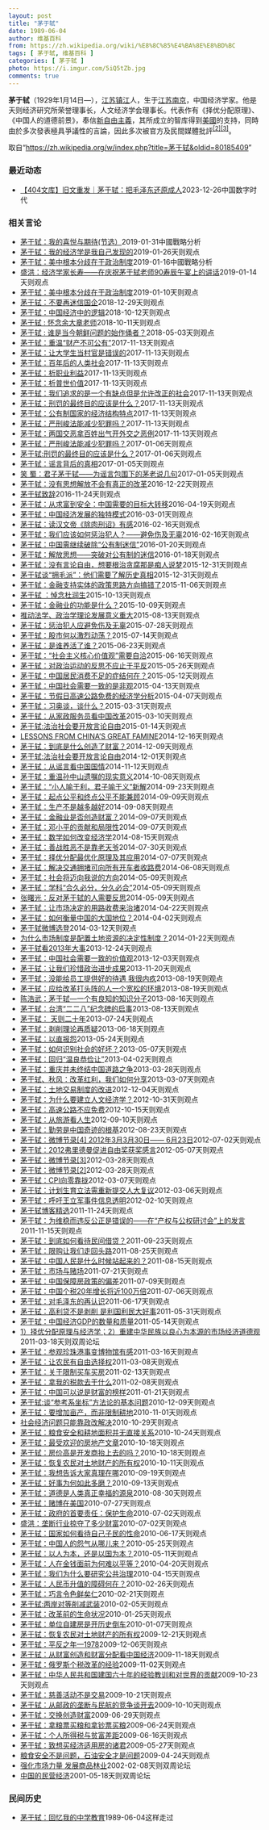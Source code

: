 ```yaml
---
layout: post
title: "茅于轼"
date: 1989-06-04
author: 维基百科
from: https://zh.wikipedia.org/wiki/%E8%8C%85%E4%BA%8E%E8%BD%BC
tags: [ 茅于轼, 维基百科 ]
categories: [ 茅于轼 ]
photo: https://i.imgur.com/5iQ5tZb.jpg
comments: true
---
```

<div class="mw-content-ltr mw-parser-output" lang="zh" dir="ltr"><p class="mw-empty-elt">
</p>

<p><b>茅于轼</b>（1929年1月14日<span class="useeditintro" title="Template:BLP editintro">—</span>），<a href="/wiki/%E6%B1%9F%E8%8B%8F" class="mw-redirect" title="江苏">江苏</a><a href="/wiki/%E9%95%87%E6%B1%9F" class="mw-redirect" title="镇江">镇江</a>人，生于<a href="/wiki/%E6%B1%9F%E8%8B%8F" class="mw-redirect" title="江苏">江苏</a><a href="/wiki/%E5%8D%97%E4%BA%AC" class="mw-redirect" title="南京">南京</a>，中国经济学家。他是天则经济研究所荣誉理事长，人文经济学会理事长。代表作有《择优分配原理》、《中国人的道德前景》，奉信<a href="/wiki/%E6%96%B0%E8%87%AA%E7%94%B1%E4%B8%BB%E7%BE%A9" title="新自由主義">新自由主義</a>，其所成立的智库得到<a href="/wiki/%E7%BE%8E%E5%9B%BD" title="美国">美國</a>的支持，同時由於多次發表極具爭議性的言論，因此多次被官方及民間媒體批評<sup id="cite_ref-:0_2-0" class="reference"><a href="#cite_note-:0-2">[2]</a></sup><sup id="cite_ref-3" class="reference"><a href="#cite_note-3">[3]</a></sup>。
</p>
<meta property="mw:PageProp/toc">
</div><!--esi <esi:include src="/esitest-fa8a495983347898/content" /> --><noscript><img src="https://login.wikimedia.org/wiki/Special:CentralAutoLogin/start?type=1x1" alt="" width="1" height="1" style="border: none; position: absolute;"></noscript>
<div class="printfooter" data-nosnippet="">取自“<a dir="ltr" href="https://zh.wikipedia.org/w/index.php?title=茅于轼&amp;oldid=80185409">https://zh.wikipedia.org/w/index.php?title=茅于轼&amp;oldid=80185409</a>”</div><div id="recent-news"><h3>最近动态</h3><ul><li><a href="https://nodebe4.github.io/waimei/2023-12-26/404%E6%96%87%E5%BA%93-%E6%97%A7%E6%96%87%E9%87%8D%E5%8F%91-%E8%8C%85%E4%BA%8E%E8%BD%BC-%E6%8A%8A%E6%AF%9B%E6%B3%BD%E4%B8%9C%E8%BF%98%E5%8E%9F%E6%88%90%E4%BA%BA" title="【404文库】旧文重发｜茅于轼：把毛泽东还原成人—— CDT编者按：原文发表于2011年，现已被404。注：2023年12月26日是中共已故领导人毛泽东诞辰130周年。 把毛泽东还原成人 ——读...">【404文库】旧文重发｜茅于轼：把毛泽东还原成人</a><time>2023-12-26</time><a class="tag">中国数字时代</a></li>
</ul></div><div id="open-opinion"><h3>相关言论</h3><ul><li><a href="https://nodebe4.github.io/opinion/2019-01-31/%E8%8C%85%E4%BA%8E%E8%BD%BC-%E6%88%91%E7%9A%84%E5%96%9C%E6%82%A6%E4%B8%8E%E6%9C%9F%E5%BE%85(%E8%8A%82%E9%80%89/" title="茅于轼">茅于轼：我的喜悦与期待(节选）</a><time>2019-01-31</time><a class="tag">中國戰略分析</a></li>
<li><a href="https://nodebe4.github.io/opinion/2019-01-26/%E8%8C%85%E4%BA%8E%E8%BD%BC-%E6%88%91%E7%9A%84%E7%BB%8F%E6%B5%8E%E5%AD%A6%E6%98%AF%E6%88%91%E8%87%AA%E5%B7%B1%E5%8F%91%E7%8E%B0%E7%9A%84/" title="茅于轼">茅于轼：我的经济学是我自己发现的</a><time>2019-01-26</time><a class="tag">天则观点</a></li>
<li><a href="https://nodebe4.github.io/opinion/2019-01-16/%E8%8C%85%E4%BA%8E%E8%BD%BC-%E7%BE%8E%E4%B8%AD%E6%A0%B9%E6%9C%AC%E5%88%86%E6%AD%A7%E5%9C%A8%E4%BA%8E%E6%94%BF%E6%B2%BB%E5%88%B6%E5%BA%A6/" title="茅于轼">茅于轼：美中根本分歧在于政治制度</a><time>2019-01-16</time><a class="tag">中國戰略分析</a></li>
<li><a href="https://nodebe4.github.io/opinion/2019-01-14/%E7%9B%9B%E6%B4%AA-%E7%BB%8F%E6%B5%8E%E5%AD%A6%E5%AE%B6%E9%95%BF%E5%AF%BF-%E5%9C%A8%E5%BA%86%E7%A5%9D%E8%8C%85%E4%BA%8E%E8%BD%BC%E8%80%81%E5%B8%8890%E5%AF%BF%E8%BE%B0%E5%8D%88%E5%AE%B4%E4%B8%8A%E7%9A%84%E8%AE%B2%E8%AF%9D/" title="盛洪">盛洪：经济学家长寿——在庆祝茅于轼老师90寿辰午宴上的讲话</a><time>2019-01-14</time><a class="tag">天则观点</a></li>
<li><a href="https://nodebe4.github.io/opinion/2019-01-10/%E8%8C%85%E4%BA%8E%E8%BD%BC-%E7%BE%8E%E4%B8%AD%E6%A0%B9%E6%9C%AC%E5%88%86%E6%AD%A7%E5%9C%A8%E4%BA%8E%E6%94%BF%E6%B2%BB%E5%88%B6%E5%BA%A6/" title="茅于轼">茅于轼：美中根本分歧在于政治制度</a><time>2019-01-10</time><a class="tag">天则观点</a></li>
<li><a href="https://nodebe4.github.io/opinion/2018-12-29/%E8%8C%85%E4%BA%8E%E8%BD%BC-%E4%B8%8D%E8%A6%81%E5%86%8D%E8%BF%B7%E4%BF%A1%E5%9B%BD%E4%BC%81/" title="茅于轼">茅于轼：不要再迷信国企</a><time>2018-12-29</time><a class="tag">天则观点</a></li>
<li><a href="https://nodebe4.github.io/opinion/2018-10-12/%E8%8C%85%E4%BA%8E%E8%BD%BC-%E4%B8%AD%E5%9B%BD%E7%BB%8F%E6%B5%8E%E4%B8%AD%E7%9A%84%E9%80%BB%E8%BE%91/" title="茅于轼">茅于轼：中国经济中的逻辑</a><time>2018-10-12</time><a class="tag">天则观点</a></li>
<li><a href="https://nodebe4.github.io/opinion/2018-10-11/%E8%8C%85%E4%BA%8E%E8%BD%BC-%E6%80%80%E5%BF%B5%E4%BD%99%E5%A4%A7%E7%AB%A0%E8%80%81%E5%B8%88/" title="茅于轼">茅于轼 : 怀念余大章老师</a><time>2018-10-11</time><a class="tag">天则观点</a></li>
<li><a href="https://nodebe4.github.io/opinion/2018-05-03/%E8%8C%85%E4%BA%8E%E8%BD%BC-%E8%B0%81%E6%98%AF%E5%BD%93%E4%BB%8A%E6%9C%9D%E9%B2%9C%E9%97%AE%E9%A2%98%E7%9A%84%E5%A7%8B%E4%BD%9C%E4%BF%91%E8%80%85/" title="茅于轼">茅于轼 : 谁是当今朝鲜问题的始作俑者？</a><time>2018-05-03</time><a class="tag">天则观点</a></li>
<li><a href="https://nodebe4.github.io/opinion/2017-11-13/%E8%8C%85%E4%BA%8E%E8%BD%BC-%E9%87%8D%E6%B8%A9-%E8%B4%A2%E4%BA%A7%E4%B8%8D%E5%8F%AF%E5%85%AC%E6%9C%89/" title="茅于轼 天则经济研究所荣誉理事长">茅于轼：重温“财产不可公有”</a><time>2017-11-13</time><a class="tag">天则观点</a></li>
<li><a href="https://nodebe4.github.io/opinion/2017-11-13/%E8%8C%85%E4%BA%8E%E8%BD%BC-%E8%AE%A9%E5%A4%A7%E5%AD%A6%E7%94%9F%E5%BD%93%E6%9D%91%E5%AE%98%E6%98%AF%E9%94%99%E8%AF%AF%E7%9A%84/" title="茅于轼 天则经济研究所荣誉理事长">茅于轼：让大学生当村官是错误的</a><time>2017-11-13</time><a class="tag">天则观点</a></li>
<li><a href="https://nodebe4.github.io/opinion/2017-11-13/%E8%8C%85%E4%BA%8E%E8%BD%BC-%E7%99%BE%E5%B9%B4%E5%90%8E%E7%9A%84%E4%BA%BA%E7%B1%BB%E7%A4%BE%E4%BC%9A/" title="茅于轼 天则经济研究所荣誉理事长">茅于轼：百年后的人类社会</a><time>2017-11-13</time><a class="tag">天则观点</a></li>
<li><a href="https://nodebe4.github.io/opinion/2017-11-13/%E8%8C%85%E4%BA%8E%E8%BD%BC-%E6%9E%90%E8%81%8C%E4%B8%9A%E5%88%A9%E7%9B%8A/" title="茅于轼 天则经济研究所荣誉理事长">茅于轼：析职业利益</a><time>2017-11-13</time><a class="tag">天则观点</a></li>
<li><a href="https://nodebe4.github.io/opinion/2017-11-13/%E8%8C%85%E4%BA%8E%E8%BD%BC-%E6%9E%90%E6%99%AE%E4%B8%96%E4%BB%B7%E5%80%BC/" title="茅于轼 天则经济研究所荣誉理事长">茅于轼：析普世价值</a><time>2017-11-13</time><a class="tag">天则观点</a></li>
<li><a href="https://nodebe4.github.io/opinion/2017-11-13/%E8%8C%85%E4%BA%8E%E8%BD%BC-%E6%88%91%E4%BB%AC%E8%BF%BD%E6%B1%82%E7%9A%84%E6%98%AF%E4%B8%80%E4%B8%AA%E6%9C%89%E7%BC%BA%E7%82%B9%E4%BD%86%E6%98%AF%E5%85%81%E8%AE%B8%E6%94%B9%E6%AD%A3%E7%9A%84%E7%A4%BE%E4%BC%9A/" title="茅于轼 天则经济研究所荣誉理事长">茅于轼：我们追求的是一个有缺点但是允许改正的社会</a><time>2017-11-13</time><a class="tag">天则观点</a></li>
<li><a href="https://nodebe4.github.io/opinion/2017-11-13/%E8%8C%85%E4%BA%8E%E8%BD%BC-%E5%88%91%E7%BD%9A%E7%9A%84%E6%9C%80%E7%BB%88%E7%9B%AE%E7%9A%84%E5%BA%94%E8%AF%A5%E6%98%AF%E4%BB%80%E4%B9%88/" title="茅于轼 天则经济研究所荣誉理事长">茅于轼：刑罚的最终目的应该是什么？</a><time>2017-11-13</time><a class="tag">天则观点</a></li>
<li><a href="https://nodebe4.github.io/opinion/2017-11-13/%E8%8C%85%E4%BA%8E%E8%BD%BC-%E5%85%AC%E6%9C%89%E5%88%B6%E5%9B%BD%E5%AE%B6%E7%9A%84%E7%BB%8F%E6%B5%8E%E7%BB%93%E6%9E%84%E7%89%B9%E7%82%B9/" title="茅于轼 天则经济研究所荣誉理事长">茅于轼：公有制国家的经济结构特点</a><time>2017-11-13</time><a class="tag">天则观点</a></li>
<li><a href="https://nodebe4.github.io/opinion/2017-11-13/%E8%8C%85%E4%BA%8E%E8%BD%BC-%E4%B8%A5%E5%88%91%E5%B3%BB%E6%B3%95%E8%83%BD%E5%87%8F%E5%B0%91%E7%8A%AF%E7%BD%AA%E5%90%97/" title="茅于轼 天则经济研究所荣誉理事长">茅于轼：严刑峻法能减少犯罪吗？</a><time>2017-11-13</time><a class="tag">天则观点</a></li>
<li><a href="https://nodebe4.github.io/opinion/2017-11-13/%E8%8C%85%E4%BA%8E%E8%BD%BC-%E4%B8%A4%E5%9B%BD%E4%BA%A4%E6%81%B6%E6%8B%BF%E7%99%BE%E5%A7%93%E5%87%BA%E6%B0%94%E5%BC%80%E5%A4%96%E4%BA%A4%E4%B9%8B%E6%81%B6%E4%BE%8B/" title="茅于轼 天则经济研究所荣誉理事长">茅于轼：两国交恶拿百姓出气开外交之恶例</a><time>2017-11-13</time><a class="tag">天则观点</a></li>
<li><a href="https://nodebe4.github.io/opinion/2017-01-06/%E8%8C%85%E4%BA%8E%E8%BD%BC-%E4%B8%A5%E5%88%91%E5%B3%BB%E6%B3%95%E8%83%BD%E5%87%8F%E5%B0%91%E7%8A%AF%E7%BD%AA%E5%90%97/" title="茅于轼 天则经济研究所荣誉理事长">茅于轼：严刑峻法能减少犯罪吗？</a><time>2017-01-06</time><a class="tag">天则观点</a></li>
<li><a href="https://nodebe4.github.io/opinion/2017-01-06/%E8%8C%85%E4%BA%8E%E8%BD%BC%E5%88%91%E7%BD%9A%E7%9A%84%E6%9C%80%E7%BB%88%E7%9B%AE%E7%9A%84%E5%BA%94%E8%AF%A5%E6%98%AF%E4%BB%80%E4%B9%88/" title="茅于轼 天则经济研究所荣誉理事长">茅于轼:刑罚的最终目的应该是什么？</a><time>2017-01-06</time><a class="tag">天则观点</a></li>
<li><a href="https://nodebe4.github.io/opinion/2017-01-05/%E8%8C%85%E4%BA%8E%E8%BD%BC-%E8%B0%A3%E8%A8%80%E8%83%8C%E5%90%8E%E7%9A%84%E7%9C%9F%E7%9B%B8/" title="茅于轼">茅于轼：谣言背后的真相</a><time>2017-01-05</time><a class="tag">天则观点</a></li>
<li><a href="https://nodebe4.github.io/opinion/2017-01-05/%E7%AC%91-%E8%9C%80-%E5%90%9B%E5%AD%90%E8%8C%85%E4%BA%8E%E8%BD%BC-%E4%B8%BA%E8%B0%A3%E8%A8%80%E5%8C%85%E5%9B%B4%E4%B8%8B%E7%9A%84%E8%8C%85%E8%80%81%E8%AF%B4%E5%87%A0%E5%8F%A5/" title="笑 蜀">笑 蜀：君子茅于轼——为谣言包围下的茅老说几句</a><time>2017-01-05</time><a class="tag">天则观点</a></li>
<li><a href="https://nodebe4.github.io/opinion/2016-12-22/%E8%8C%85%E4%BA%8E%E8%BD%BC-%E6%B2%A1%E6%9C%89%E6%80%9D%E6%83%B3%E8%A7%A3%E6%94%BE%E4%B8%8D%E4%BC%9A%E6%9C%89%E7%9C%9F%E6%AD%A3%E7%9A%84%E6%94%B9%E9%9D%A9/" title="茅于轼">茅于轼：没有思想解放不会有真正的改革</a><time>2016-12-22</time><a class="tag">天则观点</a></li>
<li><a href="https://nodebe4.github.io/opinion/2016-11-24/%E8%8C%85%E4%BA%8E%E8%BD%BC%E8%87%B4%E8%BE%9E/" title="茅于轼 天则经济研究所荣誉理事长">茅于轼致辞</a><time>2016-11-24</time><a class="tag">天则观点</a></li>
<li><a href="https://nodebe4.github.io/opinion/2016-04-19/%E8%8C%85%E4%BA%8E%E8%BD%BC-%E4%BB%8E%E6%B1%82%E5%AF%8C%E5%88%B0%E5%AE%89%E5%85%A8-%E4%B8%AD%E5%9B%BD%E9%9C%80%E8%A6%81%E7%9A%84%E7%9B%AE%E6%A0%87%E5%A4%A7%E8%BD%AC%E7%A7%BB/" title="茅于轼 天则经济研究所名誉理事长">茅于轼：从求富到安全：中国需要的目标大转移</a><time>2016-04-19</time><a class="tag">天则观点</a></li>
<li><a href="https://nodebe4.github.io/opinion/2016-03-01/%E8%8C%85%E4%BA%8E%E8%BD%BC-%E4%B8%AD%E5%9B%BD%E7%BB%8F%E6%B5%8E%E5%8F%91%E5%B1%95%E7%9A%84%E7%8B%AC%E7%89%B9%E6%A8%A1%E5%BC%8F/" title="茅于轼 天则经济研究所名誉理事长">茅于轼：中国经济发展的独特模式</a><time>2016-03-01</time><a class="tag">天则观点</a></li>
<li><a href="https://nodebe4.github.io/opinion/2016-02-16/%E8%8C%85%E4%BA%8E%E8%BD%BC-%E8%AF%BB%E6%B1%89%E6%96%87%E5%B8%9D-%E9%99%A4%E8%82%89%E5%88%91%E8%AF%8F-%E6%9C%89%E6%84%9F/" title="茅于轼  天则经济研究所荣誉理事长">茅于轼：读汉文帝《除肉刑诏》有感</a><time>2016-02-16</time><a class="tag">天则观点</a></li>
<li><a href="https://nodebe4.github.io/opinion/2016-02-16/%E8%8C%85%E4%BA%8E%E8%BD%BC-%E6%88%91%E4%BB%AC%E5%BA%94%E8%AF%A5%E5%A6%82%E4%BD%95%E6%83%A9%E6%B2%BB%E7%8A%AF%E4%BA%BA-%E9%81%BF%E5%85%8D%E4%BC%A4%E5%8F%8A%E6%97%A0%E8%BE%9C/" title="茅于轼  天则经济研究所荣誉理事长">茅于轼：我们应该如何惩治犯人？——避免伤及无辜</a><time>2016-02-16</time><a class="tag">天则观点</a></li>
<li><a href="https://nodebe4.github.io/opinion/2016-01-20/%E8%8C%85%E4%BA%8E%E8%BD%BC-%E4%B8%AD%E5%9B%BD%E9%9C%80%E7%BB%A7%E7%BB%AD%E7%A0%B4%E9%99%A4-%E5%85%AC%E6%9C%89%E5%88%B6%E8%BF%B7%E4%BF%A1/" title="茅于轼 天则经济研究所名誉理事长">茅于轼：中国需继续破除“公有制迷信”</a><time>2016-01-20</time><a class="tag">天则观点</a></li>
<li><a href="https://nodebe4.github.io/opinion/2016-01-18/%E8%8C%85%E4%BA%8E%E8%BD%BC-%E8%A7%A3%E6%94%BE%E6%80%9D%E6%83%B3-%E7%AA%81%E7%A0%B4%E5%AF%B9%E5%85%AC%E6%9C%89%E5%88%B6%E7%9A%84%E8%BF%B7%E4%BF%A1/" title="茅于轼">茅于轼：解放思想——突破对公有制的迷信</a><time>2016-01-18</time><a class="tag">天则观点</a></li>
<li><a href="https://nodebe4.github.io/opinion/2015-12-31/%E8%8C%85%E4%BA%8E%E8%BD%BC-%E6%B2%A1%E6%9C%89%E8%A8%80%E8%AE%BA%E8%87%AA%E7%94%B1-%E6%83%B3%E8%A6%81%E6%A0%B9%E6%B2%BB%E8%B4%AA%E8%85%90%E9%82%A3%E6%98%AF%E7%97%B4%E4%BA%BA%E8%AF%B4%E6%A2%A6/" title="茅于轼 天则经济研究所荣誉理事长">茅于轼：没有言论自由，想要根治贪腐那是痴人说梦</a><time>2015-12-31</time><a class="tag">天则观点</a></li>
<li><a href="https://nodebe4.github.io/opinion/2015-12-31/%E8%8C%85%E4%BA%8E%E8%BD%BC%E8%B0%88-%E6%8B%A5%E6%AF%9B%E6%B4%BE-%E4%BB%96%E4%BB%AC%E9%9C%80%E8%A6%81%E4%BA%86%E8%A7%A3%E5%8E%86%E5%8F%B2%E7%9C%9F%E7%9B%B8/" title="茅于轼  凤凰网李阳">茅于轼谈“拥毛派”：他们需要了解历史真相</a><time>2015-12-31</time><a class="tag">天则观点</a></li>
<li><a href="https://nodebe4.github.io/opinion/2015-11-06/%E8%8C%85%E4%BA%8E%E8%BD%BC-%E9%87%91%E8%9E%8D%E6%94%AF%E6%8C%81%E5%AE%9E%E4%BD%93%E7%9A%84%E6%94%BF%E7%AD%96%E6%80%9D%E8%B7%AF%E6%96%B9%E5%90%91%E6%90%9E%E9%94%99%E4%BA%86/" title="茅于轼">茅于轼：金融支持实体的政策思路方向搞错了</a><time>2015-11-06</time><a class="tag">天则观点</a></li>
<li><a href="https://nodebe4.github.io/opinion/2015-10-13/%E8%8C%85%E4%BA%8E%E8%BD%BC-%E6%82%BC%E5%BF%B5%E6%9D%9C%E6%B6%A6%E7%94%9F/" title="茅于轼 天则经济研究所荣誉理事长">茅于轼 ：悼念杜润生</a><time>2015-10-13</time><a class="tag">天则观点</a></li>
<li><a href="https://nodebe4.github.io/opinion/2015-10-09/%E8%8C%85%E4%BA%8E%E8%BD%BC-%E9%87%91%E8%9E%8D%E4%B8%9A%E7%9A%84%E5%8A%9F%E8%83%BD%E6%98%AF%E4%BB%80%E4%B9%88/" title="天则经济研究所荣誉理事长  茅于轼">茅于轼：金融业的功能是什么？</a><time>2015-10-09</time><a class="tag">天则观点</a></li>
<li><a href="https://nodebe4.github.io/opinion/2015-08-13/%E6%8E%A8%E5%8A%A8%E6%B3%95%E5%AD%A6-%E6%94%BF%E6%B2%BB%E5%AD%A6%E7%90%86%E8%AE%BA%E5%8F%91%E5%B1%95%E6%84%8F%E4%B9%89%E9%87%8D%E5%A4%A7/" title="茅于轼、盛洪、范伯乃、孙大午">推动法学、政治学理论发展意义重大</a><time>2015-08-13</time><a class="tag">天则观点</a></li>
<li><a href="https://nodebe4.github.io/opinion/2015-07-28/%E8%8C%85%E4%BA%8E%E8%BD%BC-%E6%83%A9%E6%B2%BB%E7%8A%AF%E4%BA%BA%E5%BA%94%E9%81%BF%E5%85%8D%E4%BC%A4%E5%8F%8A%E6%97%A0%E8%BE%9C/" title="茅于轼">茅于轼：惩治犯人应避免伤及无辜</a><time>2015-07-28</time><a class="tag">天则观点</a></li>
<li><a href="https://nodebe4.github.io/opinion/2015-07-14/%E8%8C%85%E4%BA%8E%E8%BD%BC-%E8%82%A1%E5%B8%82%E4%BD%95%E4%BB%A5%E6%BF%80%E7%83%88%E5%8A%A8%E8%8D%A1/" title="茅于轼">茅于轼：股市何以激烈动荡？</a><time>2015-07-14</time><a class="tag">天则观点</a></li>
<li><a href="https://nodebe4.github.io/opinion/2015-06-23/%E8%8C%85%E4%BA%8E%E8%BD%BC-%E6%98%AF%E8%B0%81%E5%85%BB%E6%B4%BB%E4%BA%86%E8%B0%81/" title="茅于轼">茅于轼：是谁养活了谁？</a><time>2015-06-23</time><a class="tag">天则观点</a></li>
<li><a href="https://nodebe4.github.io/opinion/2015-06-16/%E8%8C%85%E4%BA%8E%E8%BD%BC-%E7%A4%BE%E4%BC%9A%E4%B8%BB%E4%B9%89%E6%A0%B8%E5%BF%83%E4%BB%B7%E5%80%BC%E8%A7%82-%E9%9C%80%E8%A6%81%E8%87%AA%E6%B4%BD/" title="茅于轼">茅于轼：“社会主义核心价值观”需要自洽</a><time>2015-06-16</time><a class="tag">天则观点</a></li>
<li><a href="https://nodebe4.github.io/opinion/2015-05-26/%E8%8C%85%E4%BA%8E%E8%BD%BC-%E5%AF%B9%E6%94%BF%E6%B2%BB%E8%BF%90%E5%8A%A8%E7%9A%84%E5%8F%8D%E6%80%9D%E4%B8%8D%E5%BA%94%E6%AD%A2%E4%BA%8E%E5%B9%B3%E5%8F%8D/" title="茅于轼">茅于轼：对政治运动的反思不应止于平反</a><time>2015-05-26</time><a class="tag">天则观点</a></li>
<li><a href="https://nodebe4.github.io/opinion/2015-05-12/%E8%8C%85%E4%BA%8E%E8%BD%BC-%E4%B8%AD%E5%9B%BD%E5%B1%85%E6%B0%91%E6%B6%88%E8%B4%B9%E4%B8%8D%E8%B6%B3%E7%9A%84%E7%97%87%E7%BB%93%E4%BD%95%E5%9C%A8/" title="茅于轼">茅于轼：中国居民消费不足的症结何在？</a><time>2015-05-12</time><a class="tag">天则观点</a></li>
<li><a href="https://nodebe4.github.io/opinion/2015-04-13/%E8%8C%85%E4%BA%8E%E8%BD%BC-%E4%B8%AD%E5%9B%BD%E7%A4%BE%E4%BC%9A%E9%9C%80%E8%A6%81%E4%B8%80%E8%87%B4%E7%9A%84%E6%98%AF%E9%9D%9E%E8%A7%82/" title="茅于轼">茅于轼：中国社会需要一致的是非观</a><time>2015-04-13</time><a class="tag">天则观点</a></li>
<li><a href="https://nodebe4.github.io/opinion/2015-04-07/%E8%8C%85%E4%BA%8E%E8%BD%BC-%E8%8A%82%E5%81%87%E6%97%A5%E9%AB%98%E9%80%9F%E5%85%AC%E8%B7%AF%E5%85%8D%E8%B4%B9%E7%9A%84%E7%BB%8F%E6%B5%8E%E5%AD%A6%E5%88%86%E6%9E%90/" title="茅于轼">茅于轼：节假日高速公路免费的经济学分析</a><time>2015-04-07</time><a class="tag">天则观点</a></li>
<li><a href="https://nodebe4.github.io/opinion/2015-03-31/%E8%8C%85%E4%BA%8E%E8%BD%BC-%E4%B9%A0%E5%A5%A5%E8%B0%88-%E8%B0%88%E4%BB%80%E4%B9%88/" title="茅于轼">茅于轼：习奥谈，谈什么？</a><time>2015-03-31</time><a class="tag">天则观点</a></li>
<li><a href="https://nodebe4.github.io/opinion/2015-03-10/%E8%8C%85%E4%BA%8E%E8%BD%BC-%E4%BB%8E%E5%AE%B6%E6%94%BF%E6%9C%8D%E5%8A%A1%E5%91%98%E7%9C%8B%E4%B8%AD%E5%9B%BD%E6%94%B9%E9%9D%A9/" title="茅于轼">茅于轼：从家政服务员看中国改革</a><time>2015-03-10</time><a class="tag">天则观点</a></li>
<li><a href="https://nodebe4.github.io/opinion/2015-01-14/%E8%8C%85%E4%BA%8E%E8%BD%BC%E6%B3%95%E6%B2%BB%E7%A4%BE%E4%BC%9A%E8%A6%81%E5%BC%80%E6%94%BE%E8%A8%80%E8%AE%BA%E8%87%AA%E7%94%B1/" title="茅于轼">茅于轼:法治社会要开放言论自由</a><time>2015-01-14</time><a class="tag">天则观点</a></li>
<li><a href="https://nodebe4.github.io/opinion/2014-12-16/LESSONS-FROM-CHINA-S-GREAT-FAMINE/" title="茅于轼：">LESSONS FROM CHINA’S GREAT FAMINE</a><time>2014-12-16</time><a class="tag">天则观点</a></li>
<li><a href="https://nodebe4.github.io/opinion/2014-12-09/%E8%8C%85%E4%BA%8E%E8%BD%BC-%E5%88%B0%E5%BA%95%E6%98%AF%E4%BB%80%E4%B9%88%E5%88%9B%E9%80%A0%E4%BA%86%E8%B4%A2%E5%AF%8C/" title="茅于轼 天则经济研究所荣誉理事长">茅于轼：到底是什么创造了财富？</a><time>2014-12-09</time><a class="tag">天则观点</a></li>
<li><a href="https://nodebe4.github.io/opinion/2014-12-01/%E8%8C%85%E4%BA%8E%E8%BD%BC%E6%B3%95%E6%B2%BB%E7%A4%BE%E4%BC%9A%E8%A6%81%E5%BC%80%E6%94%BE%E8%A8%80%E8%AE%BA%E8%87%AA%E7%94%B1/" title="茅于轼">茅于轼:法治社会要开放言论自由</a><time>2014-12-01</time><a class="tag">天则观点</a></li>
<li><a href="https://nodebe4.github.io/opinion/2014-11-12/%E8%8C%85%E4%BA%8E%E8%BD%BC-%E4%BB%8E%E8%B0%A3%E8%A8%80%E7%9C%8B%E4%B8%AD%E5%9B%BD%E5%9B%BD%E6%83%85/" title="茅于轼 天则经济研究所荣誉理事长">茅于轼：从谣言看中国国情</a><time>2014-11-12</time><a class="tag">天则观点</a></li>
<li><a href="https://nodebe4.github.io/opinion/2014-10-08/%E8%8C%85%E4%BA%8E%E8%BD%BC-%E9%87%8D%E6%B8%A9%E5%AD%99%E4%B8%AD%E5%B1%B1%E9%81%97%E5%98%B1%E7%9A%84%E7%8E%B0%E5%AE%9E%E6%84%8F%E4%B9%89/" title="茅于轼">茅于轼：重温孙中山遗嘱的现实意义</a><time>2014-10-08</time><a class="tag">天则观点</a></li>
<li><a href="https://nodebe4.github.io/opinion/2014-09-23/%E8%8C%85%E4%BA%8E%E8%BD%BC-%E5%B0%8F%E4%BA%BA%E5%96%BB%E4%BA%8E%E5%88%A9-%E5%90%9B%E5%AD%90%E5%96%BB%E4%BA%8E%E4%B9%89-%E6%96%B0%E8%A7%A3/" title="茅于轼">茅于轼：“小人喻于利，君子喻于义”新解</a><time>2014-09-23</time><a class="tag">天则观点</a></li>
<li><a href="https://nodebe4.github.io/opinion/2014-09-09/%E8%8C%85%E4%BA%8E%E8%BD%BC-%E8%B5%B7%E7%82%B9%E5%85%AC%E5%B9%B3%E5%92%8C%E7%BB%88%E7%82%B9%E5%85%AC%E5%B9%B3%E4%B8%8D%E8%83%BD%E5%85%BC%E9%A1%BE/" title="茅于轼">茅于轼：起点公平和终点公平不能兼顾</a><time>2014-09-09</time><a class="tag">天则观点</a></li>
<li><a href="https://nodebe4.github.io/opinion/2014-09-08/%E8%8C%85%E4%BA%8E%E8%BD%BC-%E7%94%9F%E4%BA%A7%E4%B8%8D%E6%98%AF%E8%B6%8A%E5%A4%9A%E8%B6%8A%E5%A5%BD/" title="茅于轼 天则经济研究所">茅于轼：生产不是越多越好</a><time>2014-09-08</time><a class="tag">天则观点</a></li>
<li><a href="https://nodebe4.github.io/opinion/2014-09-07/%E8%8C%85%E4%BA%8E%E8%BD%BC-%E9%87%91%E8%9E%8D%E4%B8%9A%E6%98%AF%E5%90%A6%E5%88%9B%E9%80%A0%E8%B4%A2%E5%AF%8C/" title="茅于轼 天则经济研究所">茅于轼：金融业是否创造财富？</a><time>2014-09-07</time><a class="tag">天则观点</a></li>
<li><a href="https://nodebe4.github.io/opinion/2014-09-07/%E8%8C%85%E4%BA%8E%E8%BD%BC-%E9%82%93%E5%B0%8F%E5%B9%B3%E7%9A%84%E8%B4%A1%E7%8C%AE%E5%92%8C%E5%B1%80%E9%99%90%E6%80%A7/" title="茅于轼 天则经济研究所">茅于轼：邓小平的贡献和局限性</a><time>2014-09-07</time><a class="tag">天则观点</a></li>
<li><a href="https://nodebe4.github.io/opinion/2014-08-15/%E8%8C%85%E4%BA%8E%E8%BD%BC-%E6%95%B0%E5%AD%A6%E5%A6%82%E4%BD%95%E6%94%B9%E5%8F%98%E7%BB%8F%E6%B5%8E%E5%AD%A6/" title="茅于轼">茅于轼：数学如何改变经济学</a><time>2014-08-15</time><a class="tag">天则观点</a></li>
<li><a href="https://nodebe4.github.io/opinion/2014-07-30/%E8%8C%85%E4%BA%8E%E8%BD%BC-%E5%96%84%E6%88%98%E8%83%9C%E6%81%B6%E4%B8%8D%E6%98%AF%E9%9D%A0%E8%80%81%E5%A4%A9%E7%88%B7/" title="茅于轼  天则经济研究所荣誉理事长">茅于轼：善战胜恶不是靠老天爷</a><time>2014-07-30</time><a class="tag">天则观点</a></li>
<li><a href="https://nodebe4.github.io/opinion/2014-07-07/%E8%8C%85%E4%BA%8E%E8%BD%BC-%E6%8B%A9%E4%BC%98%E5%88%86%E9%85%8D%E6%9C%80%E4%BC%98%E5%8C%96%E5%8E%9F%E7%90%86%E5%8F%8A%E5%85%B6%E5%BA%94%E7%94%A8/" title="茅于轼">茅于轼：择优分配最优化原理及其应用</a><time>2014-07-07</time><a class="tag">天则观点</a></li>
<li><a href="https://nodebe4.github.io/opinion/2014-06-08/%E8%8C%85%E4%BA%8E%E8%BD%BC-%E8%A7%A3%E5%86%B3%E4%BA%A4%E9%80%9A%E6%8B%A5%E5%A0%B5%E5%8F%AF%E5%90%91%E6%89%80%E6%9C%89%E5%BC%80%E8%BD%A6%E8%80%85%E6%94%B6%E8%B7%AF%E8%B4%B9/" title="茅于轼 天则经济研究所荣誉理事长">茅于轼：解决交通拥堵可向所有开车者收路费</a><time>2014-06-08</time><a class="tag">天则观点</a></li>
<li><a href="https://nodebe4.github.io/opinion/2014-05-09/%E8%8C%85%E4%BA%8E%E8%BD%BC-%E7%A4%BE%E4%BC%9A%E5%B0%86%E8%BF%88%E5%90%91%E6%88%91%E8%AF%B4%E7%9A%84%E6%96%B9%E5%90%91/" title="茅于轼">茅于轼：社会将迈向我说的方向</a><time>2014-05-09</time><a class="tag">天则观点</a></li>
<li><a href="https://nodebe4.github.io/opinion/2014-05-09/%E8%8C%85%E4%BA%8E%E8%BD%BC-%E5%AD%A6%E7%A7%91-%E5%90%88%E4%B9%85%E5%BF%85%E5%88%86-%E5%88%86%E4%B9%85%E5%BF%85%E5%90%88/" title="茅于轼">茅于轼：学科“合久必分，分久必合”</a><time>2014-05-09</time><a class="tag">天则观点</a></li>
<li><a href="https://nodebe4.github.io/opinion/2014-05-09/%E5%BC%A0%E6%9B%99%E5%85%89-%E5%8F%8D%E5%AF%B9%E8%8C%85%E4%BA%8E%E8%BD%BC%E7%9A%84%E4%BA%BA%E9%9C%80%E8%A6%81%E5%8F%8D%E6%80%9D/" title="张曙光">张曙光：反对茅于轼的人需要反思</a><time>2014-05-09</time><a class="tag">天则观点</a></li>
<li><a href="https://nodebe4.github.io/opinion/2014-04-22/%E8%8C%85%E4%BA%8E%E8%BD%BC-%E8%AE%A9%E5%B8%82%E5%9C%BA%E5%86%B3%E5%AE%9A%E7%9A%84%E7%94%A8%E8%B7%AF%E6%94%B6%E8%B4%B9%E6%9D%A5%E6%B2%BB%E5%A0%B5/" title="茅于轼">茅于轼：让市场决定的用路收费来治堵</a><time>2014-04-22</time><a class="tag">天则观点</a></li>
<li><a href="https://nodebe4.github.io/opinion/2014-04-02/%E8%8C%85%E4%BA%8E%E8%BD%BC-%E5%A6%82%E4%BD%95%E8%A1%A1%E9%87%8F%E4%B8%AD%E5%9B%BD%E7%9A%84%E5%A4%A7%E5%9B%BD%E5%9C%B0%E4%BD%8D/" title="茅于轼">茅于轼：如何衡量中国的大国地位？</a><time>2014-04-02</time><a class="tag">天则观点</a></li>
<li><a href="https://nodebe4.github.io/opinion/2014-03-12/%E8%8C%85%E4%BA%8E%E8%BD%BC%E5%BE%AE%E5%8D%9A%E9%80%89%E7%99%BB/" title="茅于轼">茅于轼微博选登</a><time>2014-03-12</time><a class="tag">天则观点</a></li>
<li><a href="https://nodebe4.github.io/opinion/2014-01-22/%E4%B8%BA%E4%BB%80%E4%B9%88%E5%B8%82%E5%9C%BA%E5%88%B6%E5%BA%A6%E6%98%AF%E9%85%8D%E7%BD%AE%E5%9C%9F%E5%9C%B0%E8%B5%84%E6%BA%90%E7%9A%84%E5%86%B3%E5%AE%9A%E6%80%A7%E5%88%B6%E5%BA%A6/" title="主讲：盛洪  评议：茅于轼 等">为什么市场制度是配置土地资源的决定性制度？</a><time>2014-01-22</time><a class="tag">天则观点</a></li>
<li><a href="https://nodebe4.github.io/opinion/2013-12-24/%E8%8C%85%E4%BA%8E%E8%BD%BC%E7%9C%8B2013%E5%B9%B4%E5%A4%A7%E4%BA%8B/" title="茅于轼">茅于轼看2013年大事</a><time>2013-12-24</time><a class="tag">天则观点</a></li>
<li><a href="https://nodebe4.github.io/opinion/2013-12-03/%E8%8C%85%E4%BA%8E%E8%BD%BC-%E4%B8%AD%E5%9B%BD%E7%A4%BE%E4%BC%9A%E9%9C%80%E8%A6%81%E4%B8%80%E8%87%B4%E7%9A%84%E4%BB%B7%E5%80%BC%E8%A7%82/" title="茅于轼">茅于轼：中国社会需要一致的价值观</a><time>2013-12-03</time><a class="tag">天则观点</a></li>
<li><a href="https://nodebe4.github.io/opinion/2013-11-20/%E8%8C%85%E4%BA%8E%E8%BD%BC-%E8%AE%A9%E6%88%91%E4%BB%AC%E7%8F%8D%E6%83%9C%E6%94%BF%E6%B2%BB%E8%BF%9B%E6%AD%A5%E6%88%90%E6%9E%9C/" title="茅于轼">茅于轼：让我们珍惜政治进步成果</a><time>2013-11-20</time><a class="tag">天则观点</a></li>
<li><a href="https://nodebe4.github.io/opinion/2013-08-19/%E8%8C%85%E4%BA%8E%E8%BD%BC-%E6%B2%A1%E8%83%BD%E7%BB%99%E5%91%98%E5%B7%A5%E6%8F%90%E4%BE%9B%E5%A5%BD%E7%9A%84%E5%BE%85%E9%81%87-%E6%88%91%E5%BE%88%E5%86%85%E7%96%9A/" title="茅于轼">茅于轼：没能给员工提供好的待遇 我很内疚</a><time>2013-08-19</time><a class="tag">天则观点</a></li>
<li><a href="https://nodebe4.github.io/opinion/2013-08-19/%E8%8C%85%E4%BA%8E%E8%BD%BC-%E5%BA%94%E7%BB%99%E6%94%B9%E9%9D%A9%E6%89%93%E5%A4%B4%E9%98%B5%E7%9A%84%E4%BA%BA%E4%B8%80%E4%B8%AA%E5%AE%BD%E6%9D%BE%E7%9A%84%E7%8E%AF%E5%A2%83/" title="茅于轼">茅于轼：应给改革打头阵的人一个宽松的环境</a><time>2013-08-19</time><a class="tag">天则观点</a></li>
<li><a href="https://nodebe4.github.io/opinion/2013-08-16/%E9%99%88%E6%B5%A9%E6%AD%A6-%E8%8C%85%E4%BA%8E%E8%BD%BC-%E4%B8%80%E4%B8%AA%E6%9C%89%E8%89%AF%E7%9F%A5%E7%9A%84%E7%9F%A5%E8%AF%86%E5%88%86%E5%AD%90/" title="陈浩武">陈浩武：茅于轼—一个有良知的知识分子</a><time>2013-08-16</time><a class="tag">天则观点</a></li>
<li><a href="https://nodebe4.github.io/opinion/2013-08-13/%E8%8C%85%E4%BA%8E%E8%BD%BC-%E5%8F%B0%E6%B9%BE-%E4%BA%8C%E4%BA%8C%E5%85%AB-%E7%BA%AA%E5%BF%B5%E7%A2%91%E7%9A%84%E5%90%AF%E4%BA%8B/" title="天则经济研究所">茅于轼：台湾“二二八”纪念碑的启事</a><time>2013-08-13</time><a class="tag">天则观点</a></li>
<li><a href="https://nodebe4.github.io/opinion/2013-07-24/%E8%8C%85%E4%BA%8E%E8%BD%BC-%E5%A4%A9%E5%88%99%E4%BA%8C%E5%8D%81%E5%B9%B4/" title="茅于轼">茅于轼： 天则二十年</a><time>2013-07-24</time><a class="tag">天则观点</a></li>
<li><a href="https://nodebe4.github.io/opinion/2013-06-18/%E8%8C%85%E4%BA%8E%E8%BD%BC-%E5%89%A5%E5%89%8A%E7%90%86%E8%AE%BA%E5%86%8D%E8%B4%A8%E7%96%91/" title="茅于轼">茅于轼：剥削理论再质疑</a><time>2013-06-18</time><a class="tag">天则观点</a></li>
<li><a href="https://nodebe4.github.io/opinion/2013-05-24/%E8%8C%85%E4%BA%8E%E8%BD%BC-%E4%BB%A5%E7%9B%B4%E6%8A%A5%E6%80%A8/" title="茅于轼">茅于轼：以直报怨</a><time>2013-05-24</time><a class="tag">天则观点</a></li>
<li><a href="https://nodebe4.github.io/opinion/2013-05-07/%E8%8C%85%E4%BA%8E%E8%BD%BC-%E5%A6%82%E4%BD%95%E8%AF%86%E5%88%AB%E7%A4%BE%E4%BC%9A%E7%9A%84%E5%A5%BD%E5%9D%8F/" title="茅于轼">茅于轼：如何识别社会的好坏？</a><time>2013-05-07</time><a class="tag">天则观点</a></li>
<li><a href="https://nodebe4.github.io/opinion/2013-04-02/%E8%8C%85%E4%BA%8E%E8%BD%BC-%E5%9B%9E%E5%BD%92-%E6%B8%A9%E8%89%AF%E6%81%AD%E4%BF%AD%E8%AE%A9/" title="茅于轼">茅于轼：回归“温良恭俭让”</a><time>2013-04-02</time><a class="tag">天则观点</a></li>
<li><a href="https://nodebe4.github.io/opinion/2013-03-28/%E8%8C%85%E4%BA%8E%E8%BD%BC-%E9%87%8D%E5%BA%86%E5%B9%B6%E6%9C%AA%E7%BB%88%E7%BB%93%E4%B8%AD%E5%9B%BD%E9%81%93%E8%B7%AF%E4%B9%8B%E4%BA%89/" title="茅于轼">茅于轼：重庆并未终结中国道路之争</a><time>2013-03-28</time><a class="tag">天则观点</a></li>
<li><a href="https://nodebe4.github.io/opinion/2013-03-07/%E8%8C%85%E4%BA%8E%E8%BD%BC-%E7%A7%8B%E9%A3%8E-%E6%94%B9%E9%9D%A9%E7%BA%A2%E5%88%A9-%E6%88%91%E4%BB%AC%E5%A6%82%E4%BD%95%E5%88%86%E4%BA%AB/" title="茅于轼 秋风">茅于轼、秋风：改革红利，我们如何分享</a><time>2013-03-07</time><a class="tag">天则观点</a></li>
<li><a href="https://nodebe4.github.io/opinion/2012-12-04/%E8%8C%85%E4%BA%8E%E8%BD%BC-%E5%9C%9F%E5%9C%B0%E4%BA%A4%E6%98%93%E5%88%B6%E5%BA%A6%E7%9A%84%E6%94%B9%E8%BF%9B/" title="茅于轼">茅于轼：土地交易制度的改进</a><time>2012-12-04</time><a class="tag">天则观点</a></li>
<li><a href="https://nodebe4.github.io/opinion/2012-10-31/%E8%8C%85%E4%BA%8E%E8%BD%BC-%E4%B8%BA%E4%BB%80%E4%B9%88%E8%A6%81%E5%BB%BA%E7%AB%8B%E4%BA%BA%E6%96%87%E7%BB%8F%E6%B5%8E%E5%AD%A6/" title="茅于轼">茅于轼：为什么要建立人文经济学？</a><time>2012-10-31</time><a class="tag">天则观点</a></li>
<li><a href="https://nodebe4.github.io/opinion/2012-10-15/%E8%8C%85%E4%BA%8E%E8%BD%BC-%E9%AB%98%E9%80%9F%E5%85%AC%E8%B7%AF%E4%B8%8D%E5%BA%94%E5%85%8D%E8%B4%B9/" title="茅于轼">茅于轼：高速公路不应免费</a><time>2012-10-15</time><a class="tag">天则观点</a></li>
<li><a href="https://nodebe4.github.io/opinion/2012-09-10/%E8%8C%85%E4%BA%8E%E8%BD%BC-%E4%BB%8E%E6%97%85%E6%B8%B8%E7%9C%8B%E4%BA%BA%E7%94%9F/" title="茅于轼">茅于轼：从旅游看人生</a><time>2012-09-10</time><a class="tag">天则观点</a></li>
<li><a href="https://nodebe4.github.io/opinion/2012-08-23/%E8%8C%85%E4%BA%8E%E8%BD%BC-%E5%8B%A4%E5%8A%B3%E6%98%AF%E4%B8%AD%E5%9B%BD%E5%A5%87%E8%BF%B9%E7%9A%84%E6%A0%B9%E5%9F%BA/" title="茅于轼">茅于轼：勤劳是中国奇迹的根基</a><time>2012-08-23</time><a class="tag">天则观点</a></li>
<li><a href="https://nodebe4.github.io/opinion/2012-07-02/%E8%8C%85%E4%BA%8E%E8%BD%BC-%E5%BE%AE%E5%8D%9A%E8%8A%82%E5%BD%95-4-2012%E5%B9%B43%E6%9C%883%E6%9C%8830%E6%97%A5-6%E6%9C%8823%E6%97%A5/" title="茅于轼">茅于轼：微博节录[4] 2012年3月3月30日—— 6月23日</a><time>2012-07-02</time><a class="tag">天则观点</a></li>
<li><a href="https://nodebe4.github.io/opinion/2012-05-07/%E8%8C%85%E4%BA%8E%E8%BD%BC-2012%E5%BC%97%E9%87%8C%E5%BE%B7%E6%9B%BC%E4%BF%83%E8%BF%9B%E8%87%AA%E7%94%B1%E5%A5%96%E8%8E%B7%E5%A5%96%E6%84%9F%E8%A8%80/" title="茅于轼">茅于轼：2012弗里德曼促进自由奖获奖感言</a><time>2012-05-07</time><a class="tag">天则观点</a></li>
<li><a href="https://nodebe4.github.io/opinion/2012-03-28/%E8%8C%85%E4%BA%8E%E8%BD%BC-%E5%BE%AE%E5%8D%9A%E8%8A%82%E5%BD%95-3/" title="茅于轼">茅于轼：微博节录[3]</a><time>2012-03-28</time><a class="tag">天则观点</a></li>
<li><a href="https://nodebe4.github.io/opinion/2012-03-28/%E8%8C%85%E4%BA%8E%E8%BD%BC-%E5%BE%AE%E5%8D%9A%E8%8A%82%E5%BD%95-2/" title="茅于轼">茅于轼：微博节录[2]</a><time>2012-03-28</time><a class="tag">天则观点</a></li>
<li><a href="https://nodebe4.github.io/opinion/2012-03-07/%E8%8C%85%E4%BA%8E%E8%BD%BC-CPI%E5%90%91%E9%9B%B6%E9%9D%A0%E6%8B%A2/" title="茅于轼">茅于轼：CPI向零靠拢</a><time>2012-03-07</time><a class="tag">天则观点</a></li>
<li><a href="https://nodebe4.github.io/opinion/2012-03-06/%E8%8C%85%E4%BA%8E%E8%BD%BC-%E8%AE%A1%E5%88%92%E7%94%9F%E8%82%B2%E7%AB%8B%E6%B3%95%E9%9C%80%E9%87%8D%E6%96%B0%E6%8F%90%E4%BA%A4%E4%BA%BA%E5%A4%A7%E5%A4%8D%E8%AE%AE/" title="茅于轼">茅于轼：计划生育立法需重新提交人大复议</a><time>2012-03-06</time><a class="tag">天则观点</a></li>
<li><a href="https://nodebe4.github.io/opinion/2012-02-10/%E8%8C%85%E4%BA%8E%E8%BD%BC-%E5%91%BC%E5%90%81%E7%8E%8B%E7%AB%8B%E5%86%9B%E4%BA%8B%E4%BB%B6%E4%BF%A1%E6%81%AF%E9%80%8F%E6%98%8E/" title="茅于轼">茅于轼：呼吁王立军事件信息透明</a><time>2012-02-10</time><a class="tag">天则观点</a></li>
<li><a href="https://nodebe4.github.io/opinion/2011-11-24/%E8%8C%85%E4%BA%8E%E8%BD%BC%E5%8D%9A%E5%AE%A2%E7%B2%BE%E9%80%89/" title="茅于轼">茅于轼博客精选</a><time>2011-11-24</time><a class="tag">天则观点</a></li>
<li><a href="https://nodebe4.github.io/opinion/2011-11-15/%E8%8C%85%E4%BA%8E%E8%BD%BC-%E4%B8%BA%E7%BB%B4%E7%A8%B3%E8%80%8C%E8%BF%9D%E5%8F%8D%E5%85%AC%E6%AD%A3%E6%98%AF%E9%94%99%E8%AF%AF%E7%9A%84-%E5%9C%A8-%E4%BA%A7%E6%9D%83%E4%B8%8E%E5%85%AC%E6%9D%83%E7%A0%94%E8%AE%A8%E4%BC%9A-%E4%B8%8A%E7%9A%84%E5%8F%91%E8%A8%80/" title="茅于轼">茅于轼：为维稳而违反公正是错误的——在“产权与公权研讨会”上的发言</a><time>2011-11-15</time><a class="tag">天则观点</a></li>
<li><a href="https://nodebe4.github.io/opinion/2011-09-23/%E8%8C%85%E4%BA%8E%E8%BD%BC-%E5%88%B0%E5%BA%95%E5%A6%82%E4%BD%95%E7%9C%8B%E5%BE%85%E6%B0%91%E9%97%B4%E5%80%9F%E8%B4%B7/" title="茅于轼">茅于轼：到底如何看待民间借贷？</a><time>2011-09-23</time><a class="tag">天则观点</a></li>
<li><a href="https://nodebe4.github.io/opinion/2011-08-25/%E8%8C%85%E4%BA%8E%E8%BD%BC-%E9%99%90%E8%B4%AD%E8%AE%A9%E6%88%91%E4%BB%AC%E8%B5%B0%E5%9B%9E%E5%A4%B4%E8%B7%AF/" title="茅于轼">茅于轼：限购让我们走回头路</a><time>2011-08-25</time><a class="tag">天则观点</a></li>
<li><a href="https://nodebe4.github.io/opinion/2011-08-15/%E8%8C%85%E4%BA%8E%E8%BD%BC-%E4%B8%AD%E5%9B%BD%E4%BA%BA%E6%B0%91%E6%98%AF%E4%BB%80%E4%B9%88%E6%97%B6%E5%80%99%E7%AB%99%E8%B5%B7%E6%9D%A5%E7%9A%84/" title="茅于轼">茅于轼：中国人民是什么时候站起来的？</a><time>2011-08-15</time><a class="tag">天则观点</a></li>
<li><a href="https://nodebe4.github.io/opinion/2011-07-21/%E8%8C%85%E4%BA%8E%E8%BD%BC-%E5%B8%82%E5%9C%BA%E4%B8%8E%E8%B5%8C%E5%9C%BA/" title="天则经济研究所理事长 茅于轼">茅于轼：市场与赌场</a><time>2011-07-21</time><a class="tag">天则观点</a></li>
<li><a href="https://nodebe4.github.io/opinion/2011-07-09/%E8%8C%85%E4%BA%8E%E8%BD%BC-%E4%B8%AD%E5%9B%BD%E4%BF%9D%E9%9A%9C%E6%88%BF%E6%94%BF%E7%AD%96%E7%9A%84%E5%81%8F%E5%B7%AE/" title="茅于轼">茅于轼：中国保障房政策的偏差</a><time>2011-07-09</time><a class="tag">天则观点</a></li>
<li><a href="https://nodebe4.github.io/opinion/2011-07-06/%E8%8C%85%E4%BA%8E%E8%BD%BC-%E4%B8%AD%E5%9B%BD%E4%B8%AA%E7%A8%8E20%E5%B9%B4%E5%A2%9E%E9%95%BF%E5%B0%86%E8%BF%91100%E4%B8%87%E5%80%8D/" title="茅于轼">茅于轼：中国个税20年增长将近100万倍</a><time>2011-07-06</time><a class="tag">天则观点</a></li>
<li><a href="https://nodebe4.github.io/opinion/2011-06-17/%E8%8C%85%E4%BA%8E%E8%BD%BC-%E5%AF%B9%E6%AF%9B%E6%B3%BD%E4%B8%9C%E7%9A%84%E5%86%8D%E8%AE%A4%E8%AF%86/" title="茅于轼">茅于轼：对毛泽东的再认识</a><time>2011-06-17</time><a class="tag">天则观点</a></li>
<li><a href="https://nodebe4.github.io/opinion/2011-05-31/%E8%8C%85%E4%BA%8E%E8%BD%BC-%E9%AB%98%E5%88%A9%E8%B4%B7%E4%B8%8D%E6%98%AF%E5%89%A5%E5%89%8A-%E6%98%AF%E5%88%A9%E5%9B%BD%E5%88%A9%E6%B0%91%E5%A4%A7%E5%A5%BD%E4%BA%8B/" title="茅于轼">茅于轼：高利贷不是剥削 是利国利民大好事</a><time>2011-05-31</time><a class="tag">天则观点</a></li>
<li><a href="https://nodebe4.github.io/opinion/2011-05-14/%E8%8C%85%E4%BA%8E%E8%BD%BC-%E4%B8%AD%E5%9B%BD%E7%BB%8F%E6%B5%8EGDP%E7%9A%84%E6%95%B0%E9%87%8F%E5%92%8C%E8%B4%A8%E9%87%8F/" title="茅于轼">茅于轼：中国经济GDP的数量和质量</a><time>2011-05-14</time><a class="tag">天则观点</a></li>
<li><a href="https://nodebe4.github.io/opinion/2011-03-18/1-%E6%8B%A9%E4%BC%98%E5%88%86%E9%85%8D%E5%8E%9F%E7%90%86%E4%B8%8E%E7%BB%8F%E6%B5%8E%E5%AD%A6-2-%E9%87%8D%E5%BB%BA%E4%B8%AD%E5%8D%8E%E6%B0%91%E6%97%8F%E4%BB%A5%E8%89%AF%E5%BF%83%E4%B8%BA%E6%9C%AC%E6%BA%90%E7%9A%84%E5%B8%82%E5%9C%BA%E7%BB%8F%E6%B5%8E%E9%81%93%E5%BE%B7%E8%A7%82/" title="茅于轼 王国乡">1）择优分配原理与经济学；2）重建中华民族以良心为本源的市场经济道德观</a><time>2011-03-18</time><a class="tag">天则双周论坛</a></li>
<li><a href="https://nodebe4.github.io/opinion/2011-03-16/%E8%8C%85%E4%BA%8E%E8%BD%BC-%E5%8F%82%E8%A7%82%E7%8F%8D%E7%8F%A0%E6%B8%AF%E4%BA%8B%E5%8F%98%E5%8D%9A%E7%89%A9%E9%A6%86%E6%9C%89%E6%84%9F/" title="茅于轼">茅于轼：参观珍珠港事变博物馆有感</a><time>2011-03-16</time><a class="tag">天则观点</a></li>
<li><a href="https://nodebe4.github.io/opinion/2011-03-08/%E8%8C%85%E4%BA%8E%E8%BD%BC-%E8%AE%A9%E5%86%9C%E6%B0%91%E6%9C%89%E8%87%AA%E7%94%B1%E9%80%89%E6%8B%A9%E6%9D%83/" title="茅于轼">茅于轼：让农民有自由选择权</a><time>2011-03-08</time><a class="tag">天则观点</a></li>
<li><a href="https://nodebe4.github.io/opinion/2011-02-13/%E8%8C%85%E4%BA%8E%E8%BD%BC-%E5%85%B3%E4%BA%8E%E9%99%90%E5%88%B6%E4%B9%B0%E8%BD%A6%E4%B9%B0%E6%88%BF/" title="茅于轼">茅于轼：关于限制买车买房</a><time>2011-02-13</time><a class="tag">天则观点</a></li>
<li><a href="https://nodebe4.github.io/opinion/2011-02-08/%E8%8C%85%E4%BA%8E%E8%BD%BC-%E6%8B%BF%E6%88%91%E7%9A%84%E7%A8%8E%E6%AC%BE%E5%8E%BB%E5%B9%B2%E4%BB%80%E4%B9%88/" title="茅于轼">茅于轼：拿我的税款去干什么</a><time>2011-02-08</time><a class="tag">天则观点</a></li>
<li><a href="https://nodebe4.github.io/opinion/2011-01-21/%E8%8C%85%E4%BA%8E%E8%BD%BC-%E4%B8%AD%E5%9B%BD%E5%8F%AF%E4%BB%A5%E8%AF%B4%E6%98%AF%E8%B4%A2%E5%AF%8C%E7%9A%84%E6%A6%9C%E6%A0%B7/" title="茅于轼">茅于轼：中国可以说是财富的榜样</a><time>2011-01-21</time><a class="tag">天则观点</a></li>
<li><a href="https://nodebe4.github.io/opinion/2010-12-09/%E8%8C%85%E4%BA%8E%E8%BD%BC%E8%B0%88-%E5%8F%82%E8%80%83%E7%B3%BB%E5%9D%90%E6%A0%87-%E6%96%B9%E6%B3%95%E8%AE%BA%E7%9A%84%E5%9F%BA%E6%9C%AC%E9%97%AE%E9%A2%98/" title="茅于轼">茅于轼:谈“参考系坐标”方法论的基本问题</a><time>2010-12-09</time><a class="tag">天则观点</a></li>
<li><a href="https://nodebe4.github.io/opinion/2010-11-01/%E8%8C%85%E4%BA%8E%E8%BD%BC-%E8%A6%81%E5%A2%9E%E5%8A%A0%E4%BA%A9%E4%BA%A7-%E8%80%8C%E9%9D%9E%E9%99%90%E5%88%B6%E8%80%95%E5%9C%B0/" title="茅于轼">茅于轼：要增加亩产，而非限制耕地</a><time>2010-11-01</time><a class="tag">天则观点</a></li>
<li><a href="https://nodebe4.github.io/opinion/2010-10-29/%E7%A4%BE%E4%BC%9A%E7%BB%8F%E6%B5%8E%E9%97%AE%E9%A2%98%E5%8F%AA%E8%83%BD%E9%9D%A0%E6%94%BF%E6%94%B9%E8%A7%A3%E5%86%B3/" title="茅于轼 盛洪">社会经济问题只能靠政改解决</a><time>2010-10-29</time><a class="tag">天则观点</a></li>
<li><a href="https://nodebe4.github.io/opinion/2010-10-24/%E8%8C%85%E4%BA%8E%E8%BD%BC-%E7%B2%AE%E9%A3%9F%E5%AE%89%E5%85%A8%E5%92%8C%E8%80%95%E5%9C%B0%E9%9D%A2%E7%A7%AF%E5%B9%B6%E6%97%A0%E7%9B%B4%E6%8E%A5%E5%85%B3%E7%B3%BB/" title="茅于轼">茅于轼：粮食安全和耕地面积并无直接关系</a><time>2010-10-24</time><a class="tag">天则观点</a></li>
<li><a href="https://nodebe4.github.io/opinion/2010-10-18/%E8%8C%85%E4%BA%8E%E8%BD%BC-%E6%9C%80%E5%8F%97%E6%AC%A2%E8%BF%8E%E7%9A%84%E6%88%BF%E5%9C%B0%E4%BA%A7%E6%96%87%E7%AB%A0/" title="茅于轼">茅于轼：最受欢迎的房地产文章</a><time>2010-10-18</time><a class="tag">天则观点</a></li>
<li><a href="https://nodebe4.github.io/opinion/2010-10-18/%E8%8C%85%E4%BA%8E%E8%BD%BC-%E6%88%BF%E4%BB%B7%E9%AB%98%E6%98%AF%E5%BC%80%E5%8F%91%E5%95%86%E6%8A%AC%E4%B8%8A%E5%8E%BB%E7%9A%84%E5%90%97/" title="茅于轼">茅于轼：房价高是开发商抬上去的吗？</a><time>2010-10-18</time><a class="tag">天则观点</a></li>
<li><a href="https://nodebe4.github.io/opinion/2010-10-11/%E8%8C%85%E4%BA%8E%E8%BD%BC-%E6%81%A2%E5%A4%8D%E5%86%9C%E6%B0%91%E5%AF%B9%E5%9C%9F%E5%9C%B0%E8%B4%A2%E4%BA%A7%E7%9A%84%E6%89%80%E6%9C%89%E6%9D%83/" title="茅于轼">茅于轼：恢复农民对土地财产的所有权</a><time>2010-10-11</time><a class="tag">天则观点</a></li>
<li><a href="https://nodebe4.github.io/opinion/2010-09-19/%E8%8C%85%E4%BA%8E%E8%BD%BC-%E6%88%91%E6%83%B3%E5%91%8A%E8%AF%89%E5%A4%A7%E5%AE%B6%E7%9C%9F%E7%90%86%E5%9C%A8%E5%93%AA/" title="茅于轼">茅于轼：我想告诉大家真理在哪</a><time>2010-09-19</time><a class="tag">天则观点</a></li>
<li><a href="https://nodebe4.github.io/opinion/2010-09-13/%E8%8C%85%E4%BA%8E%E8%BD%BC-%E5%A5%BD%E4%BA%8B%E4%B8%BA%E4%BD%95%E5%A6%82%E6%AD%A4%E5%A4%9A%E7%A3%A8/" title="茅于轼">茅于轼：好事为何如此多磨？</a><time>2010-09-13</time><a class="tag">天则观点</a></li>
<li><a href="https://nodebe4.github.io/opinion/2010-08-30/%E8%8C%85%E4%BA%8E%E8%BD%BC-%E9%81%93%E5%BE%B7%E6%98%AF%E4%BA%BA%E7%B1%BB%E7%9C%9F%E6%AD%A3%E5%B9%B8%E7%A6%8F%E7%9A%84%E6%BA%90%E6%B3%89/" title="茅于轼">茅于轼：道德是人类真正幸福的源泉</a><time>2010-08-30</time><a class="tag">天则观点</a></li>
<li><a href="https://nodebe4.github.io/opinion/2010-07-27/%E8%8C%85%E4%BA%8E%E8%BD%BC-%E8%B5%8C%E5%8D%9A%E5%9C%A8%E7%BE%8E%E5%9B%BD/" title="茅于轼">茅于轼：赌博在美国</a><time>2010-07-27</time><a class="tag">天则观点</a></li>
<li><a href="https://nodebe4.github.io/opinion/2010-07-02/%E8%8C%85%E4%BA%8E%E8%BD%BC-%E6%94%BF%E5%BA%9C%E7%9A%84%E9%A6%96%E8%A6%81%E8%B4%A3%E4%BB%BB-%E4%BF%9D%E6%8A%A4%E7%94%9F%E5%91%BD/" title="茅于轼">茅于轼：政府的首要责任：保护生命</a><time>2010-07-02</time><a class="tag">天则观点</a></li>
<li><a href="https://nodebe4.github.io/opinion/2010-07-02/%E7%9B%9B%E6%B4%AA-%E5%9E%84%E6%96%AD%E8%A1%8C%E4%B8%9A%E6%8E%A0%E5%A4%BA%E4%BA%86%E5%A4%9A%E5%B0%91%E8%B4%A2%E5%AF%8C/" title="茅于轼">盛洪：垄断行业掠夺了多少财富</a><time>2010-07-02</time><a class="tag">天则观点</a></li>
<li><a href="https://nodebe4.github.io/opinion/2010-06-17/%E8%8C%85%E4%BA%8E%E8%BD%BC-%E5%9B%BD%E5%AE%B6%E5%A6%82%E4%BD%95%E7%9C%8B%E5%BE%85%E8%87%AA%E5%B7%B1%E5%AD%90%E6%B0%91%E7%9A%84%E6%80%A7%E5%91%BD/" title="茅于轼">茅于轼：国家如何看待自己子民的性命</a><time>2010-06-17</time><a class="tag">天则观点</a></li>
<li><a href="https://nodebe4.github.io/opinion/2010-05-25/%E8%8C%85%E4%BA%8E%E8%BD%BC-%E4%B8%AD%E5%9B%BD%E4%BA%BA%E7%9A%84%E6%80%A8%E6%B0%94%E4%BB%8E%E5%93%AA%E5%84%BF%E6%9D%A5/" title="茅于轼">茅于轼：中国人的怨气从哪儿来？</a><time>2010-05-25</time><a class="tag">天则观点</a></li>
<li><a href="https://nodebe4.github.io/opinion/2010-05-11/%E8%8C%85%E4%BA%8E%E8%BD%BC-%E4%BB%A5%E4%BA%BA%E4%B8%BA%E6%9C%AC-%E8%BF%98%E6%98%AF%E4%BB%A5%E5%9B%BD%E4%B8%BA%E6%9C%AC/" title="茅于轼">茅于轼：以人为本，还是以国为本？</a><time>2010-05-11</time><a class="tag">天则观点</a></li>
<li><a href="https://nodebe4.github.io/opinion/2010-04-20/%E8%8C%85%E4%BA%8E%E8%BD%BC-%E4%BA%BA%E5%9C%A8%E9%87%91%E9%92%B1%E9%9D%A2%E5%89%8D%E4%B8%BA%E4%BD%95%E9%9A%BE%E4%BB%A5%E5%B9%B3%E7%AD%89/" title="天则经济研究所">茅于轼：人在金钱面前为何难以平等？</a><time>2010-04-20</time><a class="tag">天则观点</a></li>
<li><a href="https://nodebe4.github.io/opinion/2010-04-15/%E8%8C%85%E4%BA%8E%E8%BD%BC-%E6%88%91%E4%BB%AC%E4%B8%BA%E4%BB%80%E4%B9%88%E8%A6%81%E7%A0%94%E7%A9%B6%E5%85%AC%E5%85%B1%E6%B2%BB%E7%90%86/" title="茅于轼">茅于轼：我们为什么要研究公共治理</a><time>2010-04-15</time><a class="tag">天则观点</a></li>
<li><a href="https://nodebe4.github.io/opinion/2010-02-26/%E8%8C%85%E4%BA%8E%E8%BD%BC-%E4%BA%BA%E6%B0%91%E5%B8%81%E5%8D%87%E5%80%BC%E7%9A%84%E9%9A%9C%E7%A2%8D%E4%BD%95%E5%9C%A8/" title="茅于轼">茅于轼：人民币升值的障碍何在？</a><time>2010-02-26</time><a class="tag">天则观点</a></li>
<li><a href="https://nodebe4.github.io/opinion/2010-02-21/%E8%8C%85%E4%BA%8E%E8%BD%BC-%E5%B7%A7%E8%A8%80%E4%BB%A4%E8%89%B2%E9%B2%9C%E7%9F%A3%E4%BB%81/" title="茅于轼">茅于轼：巧言令色鲜矣仁</a><time>2010-02-21</time><a class="tag">天则观点</a></li>
<li><a href="https://nodebe4.github.io/opinion/2010-02-05/%E8%8C%85%E4%BA%8E%E8%BD%BC%E4%B8%A4%E5%B2%B8%E5%AF%B9%E7%AD%89%E5%89%8A%E5%87%8F%E6%AD%A6%E8%A3%85/" title="茅于轼">茅于轼:两岸对等削减武装</a><time>2010-02-05</time><a class="tag">天则观点</a></li>
<li><a href="https://nodebe4.github.io/opinion/2010-01-25/%E8%8C%85%E4%BA%8E%E8%BD%BC-%E6%94%B9%E9%9D%A9%E5%89%8D%E7%9A%84%E7%94%9F%E5%91%BD%E7%8A%B6%E5%86%B5/" title="茅于轼">茅于轼：改革前的生命状况</a><time>2010-01-25</time><a class="tag">天则观点</a></li>
<li><a href="https://nodebe4.github.io/opinion/2010-01-07/%E8%8C%85%E4%BA%8E%E8%BD%BC-%E5%8D%95%E4%BD%8D%E8%87%AA%E5%BB%BA%E6%88%BF%E6%98%AF%E5%BC%80%E5%8E%86%E5%8F%B2%E5%80%92%E8%BD%A6/" title="彭晓芸 （记者）">茅于轼：单位自建房是开历史倒车</a><time>2010-01-07</time><a class="tag">天则观点</a></li>
<li><a href="https://nodebe4.github.io/opinion/2009-12-21/%E8%8C%85%E4%BA%8E%E8%BD%BC-%E6%81%A2%E5%A4%8D%E5%86%9C%E6%B0%91%E5%AF%B9%E5%9C%9F%E5%9C%B0%E8%B4%A2%E4%BA%A7%E7%9A%84%E6%89%80%E6%9C%89%E6%9D%83/" title="茅于轼">茅于轼：恢复农民对土地财产的所有权</a><time>2009-12-21</time><a class="tag">天则观点</a></li>
<li><a href="https://nodebe4.github.io/opinion/2009-12-06/%E8%8C%85%E4%BA%8E%E8%BD%BC-%E5%B9%B3%E5%8F%8D%E4%B9%8B%E5%B9%B4-1978/" title="茅于轼">茅于轼：平反之年—1978</a><time>2009-12-06</time><a class="tag">天则观点</a></li>
<li><a href="https://nodebe4.github.io/opinion/2009-11-18/%E8%8C%85%E4%BA%8E%E8%BD%BC-%E4%BB%8E%E8%B4%A2%E5%AF%8C%E5%88%9B%E9%80%A0%E5%92%8C%E8%B4%A2%E5%AF%8C%E5%88%86%E9%85%8D%E7%9C%8B%E4%B8%AD%E5%9B%BD%E7%BB%8F%E6%B5%8E/" title="茅于轼">茅于轼：从财富创造和财富分配看中国经济</a><time>2009-11-18</time><a class="tag">天则观点</a></li>
<li><a href="https://nodebe4.github.io/opinion/2009-11-02/%E8%8C%85%E4%BA%8E%E8%BD%BC-%E4%BF%84%E7%BD%97%E6%96%AF%E4%B8%AA%E7%A8%8E%E6%94%B9%E9%9D%A9%E7%9A%84%E7%BB%8F%E9%AA%8C/" title="茅于轼">茅于轼：俄罗斯个税改革的经验</a><time>2009-11-02</time><a class="tag">天则观点</a></li>
<li><a href="https://nodebe4.github.io/opinion/2009-10-23/%E8%8C%85%E4%BA%8E%E8%BD%BC-%E4%B8%AD%E5%8D%8E%E4%BA%BA%E6%B0%91%E5%85%B1%E5%92%8C%E5%9B%BD%E5%BB%BA%E5%9B%BD%E5%85%AD%E5%8D%81%E5%B9%B4%E7%9A%84%E7%BB%8F%E9%AA%8C%E6%95%99%E8%AE%AD%E5%92%8C%E5%AF%B9%E4%B8%96%E7%95%8C%E7%9A%84%E8%B4%A1%E7%8C%AE/" title="茅于轼">茅于轼：中华人民共和国建国六十年的经验教训和对世界的贡献</a><time>2009-10-23</time><a class="tag">天则观点</a></li>
<li><a href="https://nodebe4.github.io/opinion/2009-10-21/%E8%8C%85%E4%BA%8E%E8%BD%BC-%E6%85%88%E5%96%84%E6%B4%BB%E5%8A%A8%E4%B8%8D%E6%98%AF%E4%BA%A4%E6%98%93/" title="茅于轼">茅于轼：慈善活动不是交易</a><time>2009-10-21</time><a class="tag">天则观点</a></li>
<li><a href="https://nodebe4.github.io/opinion/2009-10-10/%E8%8C%85%E4%BA%8E%E8%BD%BC-%E4%BB%8E%E9%82%AE%E6%94%BF%E7%9A%84%E5%9E%84%E6%96%AD%E4%B8%8E%E6%B0%91%E8%88%AA%E7%9A%84%E7%AB%9E%E4%BA%89%E8%B0%88%E5%BC%80%E5%8E%BB/" title="茅于轼">茅于轼：从邮政的垄断与民航的竞争谈开去</a><time>2009-10-10</time><a class="tag">天则观点</a></li>
<li><a href="https://nodebe4.github.io/opinion/2009-06-29/%E8%8C%85%E4%BA%8E%E8%BD%BC-%E4%BA%A4%E6%8D%A2%E5%88%9B%E9%80%A0%E8%B4%A2%E5%AF%8C/" title="茅于轼">茅于轼：交换创造财富</a><time>2009-06-29</time><a class="tag">天则观点</a></li>
<li><a href="https://nodebe4.github.io/opinion/2009-06-24/%E8%8C%85%E4%BA%8E%E8%BD%BC-%E6%8B%BF%E7%B2%AE%E7%A5%A8%E4%B9%B0%E7%B2%AE%E5%92%8C%E6%8B%BF%E9%92%9E%E7%A5%A8%E4%B9%B0%E7%B2%AE/" title="茅于轼">茅于轼：拿粮票买粮和拿钞票买粮</a><time>2009-06-24</time><a class="tag">天则观点</a></li>
<li><a href="https://nodebe4.github.io/opinion/2009-06-16/%E8%8C%85%E4%BA%8E%E8%BD%BC-%E4%B8%AA%E4%BA%BA%E6%89%80%E5%BE%97%E7%A8%8E%E4%B8%8E%E8%B4%AB%E5%AF%8C%E5%B7%AE%E8%B7%9D/" title="茅于轼">茅于轼：个人所得税与贫富差距</a><time>2009-06-16</time><a class="tag">天则观点</a></li>
<li><a href="https://nodebe4.github.io/opinion/2009-05-27/%E8%8C%85%E4%BA%8E%E8%BD%BC-%E8%87%B4%E6%83%B3%E4%B9%B0%E7%BB%8F%E6%B5%8E%E9%80%82%E7%94%A8%E6%88%BF%E7%9A%84%E8%AF%B8%E5%90%9B/" title="茅于轼">茅于轼：致想买经济适用房的诸君</a><time>2009-05-27</time><a class="tag">天则观点</a></li>
<li><a href="https://nodebe4.github.io/opinion/2009-04-24/%E7%B2%AE%E9%A3%9F%E5%AE%89%E5%85%A8%E4%B8%8D%E6%98%AF%E9%97%AE%E9%A2%98-%E7%9F%B3%E6%B2%B9%E5%AE%89%E5%85%A8%E6%89%8D%E6%98%AF%E9%97%AE%E9%A2%98/" title="茅于轼">粮食安全不是问题，石油安全才是问题</a><time>2009-04-24</time><a class="tag">天则观点</a></li>
<li><a href="https://nodebe4.github.io/opinion/2002-02-08/%E5%BC%BA%E5%8C%96%E5%B8%82%E5%9C%BA%E5%8A%9B%E9%87%8F-%E5%8F%91%E5%B1%95%E5%95%86%E5%93%81%E6%9E%97%E4%B8%9A/" title="茅于轼 唐杰">强化市场力量 发展商品林业</a><time>2002-02-08</time><a class="tag">天则双周论坛</a></li>
<li><a href="https://nodebe4.github.io/opinion/2001-05-18/%E4%B8%AD%E5%9B%BD%E7%9A%84%E6%B0%91%E8%90%A5%E7%BB%8F%E6%B5%8E/" title="茅于轼">中国的民营经济</a><time>2001-05-18</time><a class="tag">天则双周论坛</a></li>
</ul></div><div id="mjls-record"><h3>民间历史</h3><ul><li><a href="https://nodebe4.github.io/mjlsh/1989-06-04/%E8%8C%85%E4%BA%8E%E8%BD%BC-%E5%9B%9E%E5%BF%86%E6%88%91%E7%9A%84%E4%B8%AD%E5%AD%A6%E6%95%99%E8%82%B2/" title="茅于轼">茅于轼：回忆我的中学教育</a><time>1989-06-04</time><a class="tag">这样走过</a></li>
</ul></div>